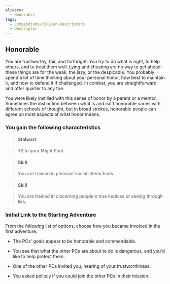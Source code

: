 ```yaml
---
aliases:
  - Honorable
tags:
  - Compendiums/CSRD/en/Descriptors
  - Descriptor
---
```

  
## Honorable    
You are trustworthy, fair, and forthright. You try to do what is right, to help others, and to treat them well. Lying and cheating are no way to get ahead-these things are for the weak, the lazy, or the despicable. You probably spend a lot of time thinking about your personal honor, how best to maintain it, and how to defend it if challenged. In combat, you are straightforward and offer quarter to any foe.  
You were likely instilled with this sense of honor by a parent or a mentor. Sometimes the distinction between what is and isn't honorable varies with different schools of thought, but in broad strokes, honorable people can agree on most aspects of what honor means.  
### You gain the following characteristics    
> #### Stalwart  
> +2 to your Might Pool.    
  
> #### Skill  
> You are trained in pleasant social interactions.    
  
> #### Skill  
> You are trained in discerning people's true motives or seeing through lies.    
  
### Initial Link to the Starting Adventure    
From the following list of options, choose how you became involved in the first adventure.    
- The PCs' goals appear to be honorable and commendable.    
- You see that what the other PCs are about to do is dangerous, and you'd like to help protect them.    
- One of the other PCs invited you, hearing of your trustworthiness.    
- You asked politely if you could join the other PCs in their mission.  